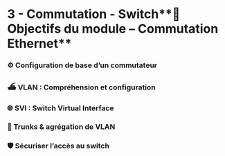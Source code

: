# 3 - Commutation - Switch**🧭 Objectifs du module – Commutation Ethernet**





### **⚙️ Configuration de base d’un commutateur**



### **⛴ VLAN : Compréhension et configuration**



### **🌐 SVI : Switch Virtual Interface**



### **🚚 Trunks & agrégation de VLAN**



### **🛡️ Sécuriser l’accès au switch**

